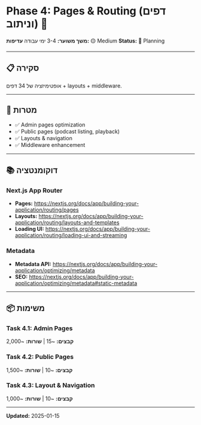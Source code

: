 # Phase 4: Pages & Routing (דפים וניתוב) 📄

**משך משוער:** 3-4 ימי עבודה
**עדיפות:** 🟡 Medium
**Status:** 📝 Planning

---

## 📋 סקירה

אופטימיזציה של 34 דפים + layouts + middleware.

---

## 🎯 מטרות

- ✅ Admin pages optimization
- ✅ Public pages (podcast listing, playback)
- ✅ Layouts & navigation
- ✅ Middleware enhancement

---

## 📚 דוקומנטציה

### Next.js App Router
- **Pages:** https://nextjs.org/docs/app/building-your-application/routing/pages
- **Layouts:** https://nextjs.org/docs/app/building-your-application/routing/layouts-and-templates
- **Loading UI:** https://nextjs.org/docs/app/building-your-application/routing/loading-ui-and-streaming

### Metadata
- **Metadata API:** https://nextjs.org/docs/app/building-your-application/optimizing/metadata
- **SEO:** https://nextjs.org/docs/app/building-your-application/optimizing/metadata#static-metadata

---

## 📦 משימות

### Task 4.1: Admin Pages
**קבצים:** ~15 | **שורות:** ~2,000

### Task 4.2: Public Pages
**קבצים:** ~10 | **שורות:** ~1,500

### Task 4.3: Layout & Navigation
**קבצים:** ~10 | **שורות:** ~1,000

---

**Updated:** 2025-01-15
